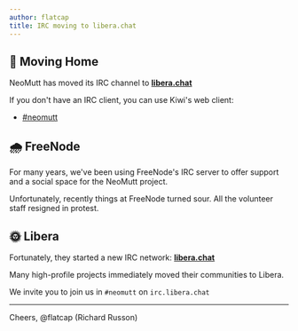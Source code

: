 ```yaml
---
author: flatcap
title: IRC moving to libera.chat
---
```


## :gift: Moving Home

NeoMutt has moved its IRC channel to [**libera.chat**](https://libera.chat/)

If you don't have an IRC client, you can use Kiwi's web client:

- [#neomutt](https://kiwiirc.com/nextclient/irc.libera.chat/#neomutt)

## :cloud_with_rain: FreeNode

For many years, we've been using FreeNode's IRC server to offer support and a
social space for the NeoMutt project.

Unfortunately, recently things at FreeNode turned sour.
All the volunteer staff resigned in protest.

## :sun_with_face: Libera

Fortunately, they started a new IRC network: [**libera.chat**](https://libera.chat/)

Many high-profile projects immediately moved their communities to Libera.

We invite you to join us in `#neomutt` on `irc.libera.chat`

---

Cheers, @flatcap (Richard Russon)
